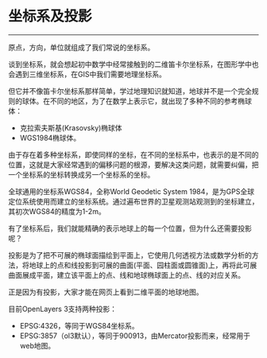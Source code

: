 # 坐标系及投影

***

原点，方向，单位就组成了我们常说的坐标系。

谈到坐标系，就会想起初中数学中经常接触到的二维笛卡尔坐标系，在图形学中也会遇到三维坐标系，在GIS中我们需要地理坐标系。

但它并不像笛卡尔坐标系那样简单，学过地理知识就知道，地球并不是一个完全规则的球体。在不同的地区，为了在数学上表示它，就出现了多种不同的参考椭球体：
* 克拉索夫斯基(Krasovsky)椭球体
* WGS1984椭球体。

由于存在着多种坐标系，即使同样的坐标，在不同的坐标系中，也表示的是不同的位置，这就是大家经常遇到的偏移问题的根源，要解决这类问题，就需要纠偏，把一个坐标系的坐标转换成另一个坐标系的坐标。

全球通用的坐标系WGS84，全称World Geodetic System 1984，是为GPS全球定位系统使用而建立的坐标系统。通过遍布世界的卫星观测站观测到的坐标建立，其初次WGS84的精度为1-2m。

有了坐标系后，我们就能精确的表示地球上的每一个位置，但为什么还需要投影呢？

投影是为了把不可展的椭球面描绘到平面上，它使用几何透视方法或数学分析的方法，将地球上的点和线投影到可展的曲面(平面、园柱面或圆锥面)上，再将此可展曲面展成平面，建立该平面上的点、线和地球椭球面上的点、线的对应关系。

正是因为有投影，大家才能在网页上看到二维平面的地球地图。

目前OpenLayers 3支持两种投影：

* EPSG:4326，等同于WGS84坐标系。
* EPSG:3857（ol3默认），等同于900913，由Mercator投影而来，经常用于web地图。
